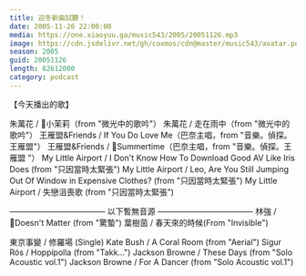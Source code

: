 ```yaml
---
title: 迎冬新曲試聽！
date: 2005-11-26 22:00:00
media: https://one.xiaoyuu.ga/music543/2005/20051126.mp3
image: https://cdn.jsdelivr.net/gh/coxmos/cdn@master/music543/avatar.png
season: 2005
guid: 20051126
length: 82612000
category: podcast
---
```


【今天播出的歌】

朱萬花 / 小茉莉（from "微光中的歌吟"）
朱萬花 / 走在雨中（from "微光中的歌吟"）
王雁盟&Friends / If You Do Love Me（巴奈主唱，from "音樂。偵探。王雁盟"）
王雁盟&Friends / Summertime（巴奈主唱，from "音樂。偵探。王雁盟 "）
My Little Airport / I Don't Know How To Download Good AV Like Iris Does (from "只因當時太緊張")
My Little Airport / Leo, Are You Still Jumping Out Of Window in Expensive Clothes? (from "只因當時太緊張")
My Little Airport / 失戀沮喪歌 (from "只因當時太緊張")

———————————— 
以下暫無音源
———————————— 
林強 / Doesn't Matter (from "驚蟄")
葉樹茵 / 春天來的時候(From "Invisible")

東京事變 / 修羅場 (Single)
Kate Bush / A Coral Room (from "Aerial")
Sigur Rós / Hoppípolla (from "Takk...")
Jackson Browne / These Days (from "Solo Acoustic vol.1")
Jackson Browne / For A Dancer (from "Solo Acoustic vol.1")
